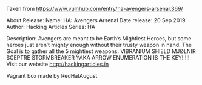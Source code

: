 Taken from https://www.vulnhub.com/entry/ha-avengers-arsenal,369/ 

About Release:
    Name: HA: Avengers Arsenal
    Date release: 20 Sep 2019
    Author: Hacking Articles
    Series: HA

Description:
    Avengers are meant to be Earth’s Mightiest Heroes, but some heroes just aren’t mighty enough without their trusty weapon in hand.
    The Goal is to gather all the 5 mightiest weapons:
    VIBRANIUM SHIELD
    MJØLNIR
    SCEPTRE
    STORMBREAKER
    YAKA ARROW
    ENUMERATION IS THE KEY!!!!!
    Visit our website http://hackingarticles.in

Vagrant box made by RedHatAugust
